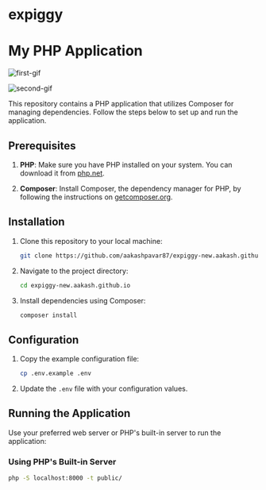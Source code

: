 # expiggy
 # My PHP Application


![first-gif](https://github.com/aakashpavar87/expiggy-new.aakash.github.io/assets/124806811/91ee265e-5031-4892-ba1f-a8b5a2561b44)

![second-gif](https://github.com/aakashpavar87/expiggy-new.aakash.github.io/assets/124806811/d1b9ef2b-0693-48ef-b782-67325085f4d3)

This repository contains a PHP application that utilizes Composer for managing dependencies. Follow the steps below to set up and run the application.

## Prerequisites

1. **PHP**: Make sure you have PHP installed on your system. You can download it from [php.net](https://www.php.net/downloads.php).

2. **Composer**: Install Composer, the dependency manager for PHP, by following the instructions on [getcomposer.org](https://getcomposer.org/download/).

## Installation

1. Clone this repository to your local machine:

    ```bash
    git clone https://github.com/aakashpavar87/expiggy-new.aakash.github.io.git
    ```

2. Navigate to the project directory:

    ```bash
    cd expiggy-new.aakash.github.io
    ```

3. Install dependencies using Composer:

    ```bash
    composer install
    ```

## Configuration

1. Copy the example configuration file:

    ```bash
    cp .env.example .env
    ```

2. Update the `.env` file with your configuration values.

## Running the Application

Use your preferred web server or PHP's built-in server to run the application:

### Using PHP's Built-in Server

```bash
php -S localhost:8000 -t public/

